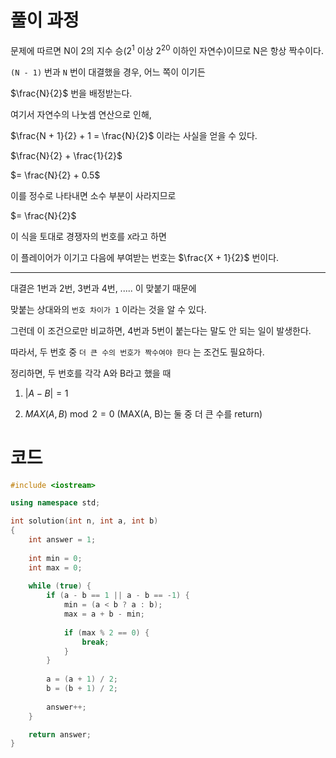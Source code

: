 # 풀이 과정

문제에 따르면 N이 2의 지수 승(2<sup>1</sup> 이상 2<sup>20</sup> 이하인 자연수)이므로 N은 항상 짝수이다.

```(N - 1)``` 번과 ```N``` 번이 대결했을 경우, 어느 쪽이 이기든

$\frac{N}{2}$ 번을 배정받는다.

여기서 자연수의 나눗셈 연산으로 인해,

$\frac{N + 1}{2} + 1 = \frac{N}{2}$ 이라는 사실을 얻을 수 있다.

$\frac{N}{2} + \frac{1}{2}$

$= \frac{N}{2} + 0.5$

이를 정수로 나타내면 소수 부분이 사라지므로

$= \frac{N}{2}$

이 식을 토대로 경쟁자의 번호를 ```X```라고 하면

이 플레이어가 이기고 다음에 부여받는 번호는 $\frac{X + 1}{2}$ 번이다.

---------------------------------------------------

대결은 1번과 2번, 3번과 4번, ..... 이 맞붙기 때문에

맞붙는 상대와의 ```번호 차이가 1``` 이라는 것을 알 수 있다.

그런데 이 조건으로만 비교하면, 4번과 5번이 붙는다는 말도 안 되는 일이 발생한다.

따라서, 두 번호 중 ```더 큰 수의 번호가 짝수여야 한다``` 는 조건도 필요하다.

정리하면, 두 번호를 각각 A와 B라고 했을 때

1. $|A - B| = 1$

2. $MAX(A, B) \bmod 2 = 0$ (MAX(A, B)는 둘 중 더 큰 수를 return)


# 코드

```cpp
#include <iostream>

using namespace std;

int solution(int n, int a, int b)
{
    int answer = 1;
    
    int min = 0;
    int max = 0;
    
    while (true) {
        if (a - b == 1 || a - b == -1) {
            min = (a < b ? a : b);
            max = a + b - min;
            
            if (max % 2 == 0) {
                break;
            }
        }
        
        a = (a + 1) / 2;
        b = (b + 1) / 2;
        
        answer++;
    }

    return answer;
}
```
